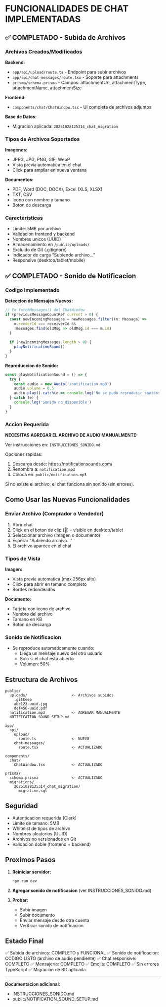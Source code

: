# FUNCIONALIDADES DE CHAT IMPLEMENTADAS

## ✅ COMPLETADO - Subida de Archivos

### Archivos Creados/Modificados

**Backend:**
- `app/api/upload/route.ts` - Endpoint para subir archivos
- `app/api/chat-messages/route.tsx` - Soporte para attachments
- `prisma/schema.prisma` - Campos: attachmentUrl, attachmentType, attachmentName, attachmentSize

**Frontend:**
- `components/chat/ChatWindow.tsx` - UI completa de archivos adjuntos

**Base de Datos:**
- Migracion aplicada: `20251028125314_chat_migration`

### Tipos de Archivos Soportados

**Imagenes:**
- JPEG, JPG, PNG, GIF, WebP
- Vista previa automatica en el chat
- Click para ampliar en nueva ventana

**Documentos:**
- PDF, Word (DOC, DOCX), Excel (XLS, XLSX)
- TXT, CSV
- Icono con nombre y tamano
- Boton de descarga

### Caracteristicas

- Limite: 5MB por archivo
- Validacion frontend y backend
- Nombres unicos (UUID)
- Almacenamiento en `/public/uploads/`
- Excluido de Git (.gitignore)
- Indicador de carga "Subiendo archivo..."
- Responsive (desktop/tablet/mobile)

## ✅ COMPLETADO - Sonido de Notificacion

### Codigo Implementado

**Deteccion de Mensajes Nuevos:**
```typescript
// En fetchMessages() del ChatWindow
if (previousMessageCountRef.current > 0) {
  const newIncomingMessages = newMessages.filter((m: Message) => 
    m.senderId === receiverId && 
    !messages.find(oldMsg => oldMsg.id === m.id)
  )
  
  if (newIncomingMessages.length > 0) {
    playNotificationSound()
  }
}
```

**Reproduccion de Sonido:**
```typescript
const playNotificationSound = () => {
  try {
    const audio = new Audio('/notification.mp3')
    audio.volume = 0.5
    audio.play().catch(e => console.log('No se pudo reproducir sonido:', e))
  } catch (e) {
    console.log('Sonido no disponible')
  }
}
```

### Accion Requerida

**NECESITAS AGREGAR EL ARCHIVO DE AUDIO MANUALMENTE:**

Ver instrucciones en: `INSTRUCCIONES_SONIDO.md`

Opciones rapidas:
1. Descarga desde: https://notificationsounds.com/
2. Renombra a: `notification.mp3`
3. Coloca en: `public/notification.mp3`

Si no existe el archivo, el chat funciona sin sonido (sin errores).

## Como Usar las Nuevas Funcionalidades

### Enviar Archivo (Comprador o Vendedor)

1. Abrir chat
2. Click en el boton de clip (📎) - visible en desktop/tablet
3. Seleccionar archivo (imagen o documento)
4. Esperar "Subiendo archivo..."
5. El archivo aparece en el chat

### Tipos de Vista

**Imagen:**
- Vista previa automatica (max 256px alto)
- Click para abrir en tamano completo
- Bordes redondeados

**Documento:**
- Tarjeta con icono de archivo
- Nombre del archivo
- Tamano en KB
- Boton de descarga

### Sonido de Notificacion

- Se reproduce automaticamente cuando:
  - Llega un mensaje nuevo del otro usuario
  - Solo si el chat esta abierto
  - Volumen: 50%

## Estructura de Archivos

```
public/
  uploads/                    <- Archivos subidos
    .gitkeep
    abc123-uuid.jpg
    def456-uuid.pdf
  notification.mp3            <- AGREGAR MANUALMENTE
  NOTIFICATION_SOUND_SETUP.md

app/
  api/
    upload/
      route.ts                <- NUEVO
    chat-messages/
      route.tsx               <- ACTUALIZADO

components/
  chat/
    ChatWindow.tsx            <- ACTUALIZADO

prisma/
  schema.prisma               <- ACTUALIZADO
  migrations/
    20251028125314_chat_migration/
      migration.sql
```

## Seguridad

- Autenticacion requerida (Clerk)
- Limite de tamano: 5MB
- Whitelist de tipos de archivo
- Nombres aleatorios (UUID)
- Archivos no versionados en Git
- Validacion doble (frontend + backend)

## Proximos Pasos

1. **Reiniciar servidor:**
   ```powershell
   npm run dev
   ```

2. **Agregar sonido de notificacion** (ver INSTRUCCIONES_SONIDO.md)

3. **Probar:**
   - Subir imagen
   - Subir documento
   - Enviar mensaje desde otra cuenta
   - Verificar sonido de notificacion

## Estado Final

✅ Subida de archivos: COMPLETO y FUNCIONAL
✅ Sonido de notificacion: CODIGO LISTO (archivo de audio pendiente)
✅ Chat responsive: COMPLETO
✅ Mensajeria: COMPLETO
✅ Emojis: COMPLETO
✅ Sin errores TypeScript
✅ Migracion de BD aplicada

---

**Documentacion adicional:**
- INSTRUCCIONES_SONIDO.md
- public/NOTIFICATION_SOUND_SETUP.md
